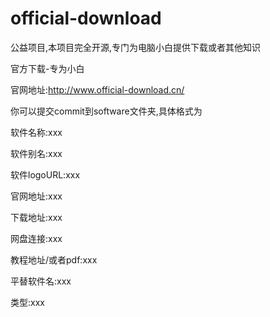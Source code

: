# official-download
公益项目,本项目完全开源,专门为电脑小白提供下载或者其他知识

官方下载-专为小白

官网地址:http://www.official-download.cn/



你可以提交commit到software文件夹,具体格式为

软件名称:xxx

软件别名:xxx

软件logoURL:xxx

官网地址:xxx

下载地址:xxx

网盘连接:xxx

教程地址/或者pdf:xxx

平替软件名:xxx

类型:xxx
